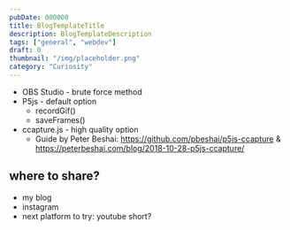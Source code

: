 ```yaml
---
pubDate: 000000
title: BlogTemplateTitle
description: BlogTemplateDescription
tags: ["general", "webdev"]
draft: 0
thumbnail: "/img/placeholder.png" 
category: "Curiosity"
---
```

- OBS Studio - brute force method
- P5js - default option 
	- recordGif()
	- saveFrames()
- ccapture.js - high quality option
	- Guide by Peter Beshai: https://github.com/pbeshai/p5js-ccapture & https://peterbeshai.com/blog/2018-10-28-p5js-ccapture/

## where to share?
- my blog
- instagram
- next platform to try: youtube short?